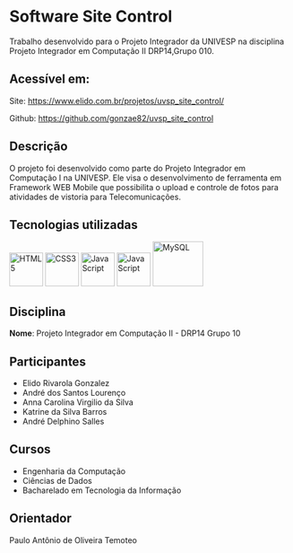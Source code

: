 # Software Site Control

Trabalho desenvolvido para o Projeto Integrador da UNIVESP na disciplina Projeto Integrador em Computação II
DRP14,Grupo 010.

## Acessível em:
Site:
https://www.elido.com.br/projetos/uvsp_site_control/

Github:
https://github.com/gonzae82/uvsp_site_control

## Descrição

O projeto foi desenvolvido como parte do Projeto Integrador em Computação I na UNIVESP. Ele visa o desenvolvimento de ferramenta em Framework WEB Mobile que possibilita o upload e controle de fotos para atividades de vistoria para Telecomunicações.

## Tecnologias utilizadas
<div>
   
  <img src="https://cdn.jsdelivr.net/gh/devicons/devicon/icons/html5/html5-plain-wordmark.svg" alt="HTML5" width="60" height="60"/>
  <img src="https://cdn.jsdelivr.net/gh/devicons/devicon/icons/css3/css3-plain-wordmark.svg" alt="CSS3" width="60" height="60"/>  
  <img src="https://framework7.io/i/logo.svg" alt="JavaScript" width="60" height="60"/>  
  <img src="https://cdn.jsdelivr.net/gh/devicons/devicon/icons/javascript/javascript-original.svg" alt="JavaScript" width="60" height="60"/>     
  <img src="https://cdn.jsdelivr.net/gh/devicons/devicon@latest/icons/mysql/mysql-original-wordmark.svg" alt="MySQL" width="90" height="80"/>  
  
</div>

## Disciplina

**Nome**: Projeto Integrador em Computação II - DRP14 Grupo 10

## Participantes

- Elido Rivarola Gonzalez
- André dos Santos Lourenço
- Anna Carolina Virgilio da Silva
- Katrine da Silva Barros
- André Delphino Salles

## Cursos
- Engenharia da Computação
- Ciências de Dados
- Bacharelado em Tecnologia da Informação 

## Orientador
Paulo Antônio de Oliveira Temoteo

